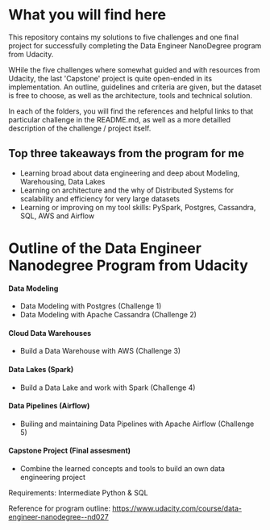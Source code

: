 # What you will find here
This repository contains my solutions to five challenges and one final project for successfully completing the Data Engineer NanoDegree program from Udacity.

WHile the five challenges where somewhat guided and with resources from Udacity, the last 'Capstone' project is quite open-ended in its implementation. An outline, guidelines and criteria are given, but the dataset is free to choose, as well as the architecture, tools and technical solution.

In each of the folders, you will find the references and helpful links to that particular challenge in the README.md, as well as a more detailled description of the challenge / project itself.

## Top three takeaways from the program for me
- Learning broad about data engineering and deep about Modeling, Warehousing, Data Lakes
- Learning on architecture and the why of Distributed Systems for scalability and efficiency for very large datasets
- Learning or improving on my tool skills: PySpark, Postgres, Cassandra, SQL, AWS and Airflow 

# Outline of the Data Engineer Nanodegree Program from Udacity

#### Data Modeling
  - Data Modeling with Postgres (Challenge 1)
  - Data Modeling with Apache Cassandra (Challenge 2)

#### Cloud Data Warehouses 
  - Build a Data Warehouse with AWS (Challenge 3)

#### Data Lakes (Spark)
  - Build a Data Lake and work with Spark (Challenge 4)

#### Data Pipelines (Airflow)
  - Builing and maintaining Data Pipelines with Apache Airflow (Challenge 5)

#### Capstone Project (Final assesment)
  - Combine the learned concepts and tools to build an own data engineering project

Requirements: Intermediate Python & SQL

Reference for program outline: https://www.udacity.com/course/data-engineer-nanodegree--nd027


